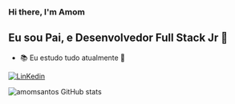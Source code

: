 
### Hi there, I'm Amom 


## Eu sou Pai, e Desenvolvedor Full Stack Jr 👋

- 📚 Eu estudo tudo atualmente 🤣


[![LinKedin](https://img.shields.io/badge/LinkedIn-0077B5?style=for-the-badge&logo=linkedin&logoColor=white
)](https://www.linkedin.com/in/amom-santos-de-almeida-718618209/)


![amomsantos GitHub stats](https://github-readme-stats.vercel.app/api?username=amomsantos&show_icons=true&theme=dracula)


